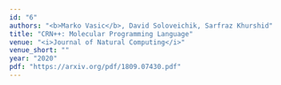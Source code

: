 ```yaml
---
id: "6"
authors: "<b>Marko Vasic</b>, David Soloveichik, Sarfraz Khurshid"
title: "CRN++: Molecular Programming Language"
venue: "<i>Journal of Natural Computing</i>"
venue_short: ""
year: "2020"
pdf: "https://arxiv.org/pdf/1809.07430.pdf"
---
```

